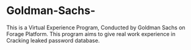 # Goldman-Sachs-
This is a Virtual Experience Program, Conducted by Goldman Sachs on Forage Platform. This program aims to give real work experience in Cracking leaked password database.
